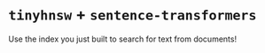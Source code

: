 # `tinyhnsw` + `sentence-transformers`

Use the index you just built to search for text from documents!